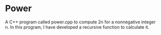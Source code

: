 # Power
A C++ program called power.cpp to compute 2n for a nonnegative integer n. In this
program, I have developed a recursive function to calculate it.
